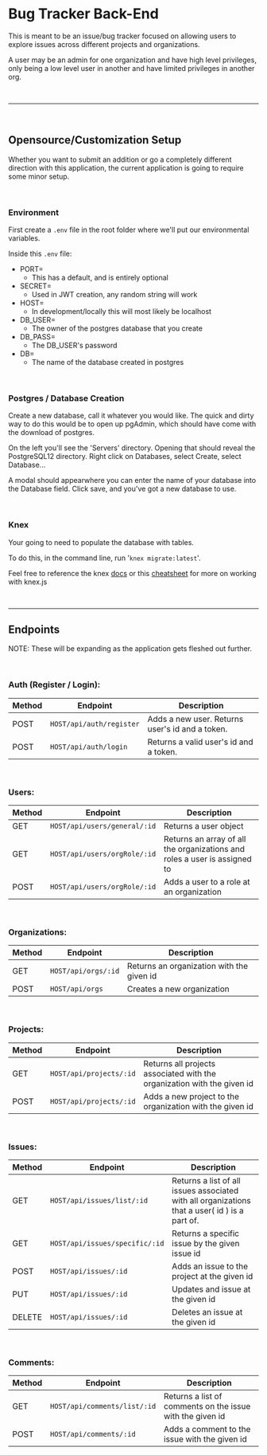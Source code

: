 # Bug Tracker Back-End

This is meant to be an issue/bug tracker focused on allowing users to explore issues across different projects and organizations.

A user may be an admin for one organization and have high level privileges, only being a low level user in another and have limited privileges in another org.

<br/>

___

<br/>

## Opensource/Customization Setup

Whether you want to submit an addition or go a completely different direction with this application, the current application is going to require some minor setup.

<br/>

### Environment

First create a `.env` file in the root folder where we'll put our environmental variables.

Inside this `.env` file:

- PORT=
   - This has a default, and is entirely optional 
- SECRET=
    - Used in JWT creation,  any random string will work
- HOST=
    - In development/locally this will most likely be localhost
- DB_USER=
    - The owner of the postgres database that you create
- DB_PASS=
    - The DB_USER's password
- DB=
    - The name of the database created in postgres

<br/>


### Postgres / Database Creation

Create a new database, call it whatever you would like. The quick and dirty way to do this would be to open up pgAdmin, which should have come with the download of postgres.

On the left you'll see the 'Servers' directory. Opening that should reveal the PostgreSQL12 directory. Right click on Databases, select Create, select Database...

A modal should appearwhere you can enter the name of your database into the Database field. Click save, and you've got a new database to use.

<br/>

### Knex

Your going to need to populate the database with tables.

To do this, in the command line, run '`knex migrate:latest`'.

Feel free to reference the knex [docs](https://www.knexjs.org/) or this [cheatsheet](https://devhints.io/knex) for more on working with knex.js

<br/>

___

## Endpoints
NOTE: These will be expanding as the application gets fleshed out further.

<br/>

### Auth (Register / Login):

| Method | Endpoint | Description |
|-|-|-|
|POST | `HOST/api/auth/register` | Adds a new user. Returns user's id and a token.|
|POST | `HOST/api/auth/login` | Returns a valid user's id and a token.|

<br/>

### Users:

| Method | Endpoint | Description |
|-|-|-|
|GET|`HOST/api/users/general/:id`| Returns a user object|
|GET|`HOST/api/users/orgRole/:id`| Returns an array of all the organizations and roles a user is assigned to|
|POST|`HOST/api/users/orgRole/:id`| Adds a user to a role at an organization|

<br/>

### Organizations:

|Method|Endpoint|Description|
|-|-|-|
|GET|`HOST/api/orgs/:id`|Returns an organization with the given id|
|POST|`HOST/api/orgs`|Creates a new organization|

<br/>

### Projects:
|Method|Endpoint|Description|
|-|-|-|
|GET|`HOST/api/projects/:id`|Returns all projects associated with the organization with the given id|
|POST|`HOST/api/projects/:id`|Adds a new project to the organization with the given id|

<br/>

### Issues:
|Method|Endpoint|Description|
|-|-|-|
|GET|`HOST/api/issues/list/:id`|Returns a list of all issues associated with all organizations that a user( id ) is a part of.
|GET|`HOST/api/issues/specific/:id` |Returns a specific issue by the given issue id|
|POST|`HOST/api/issues/:id`|Adds an issue to the project at the given id|
|PUT|`HOST/api/issues/:id`|Updates and issue at the given id|
|DELETE|`HOST/api/issues/:id`|Deletes an issue at the given id|

<br/>

### Comments:
|Method|Endpoint|Description|
|-|-|-|
|GET|`HOST/api/comments/list/:id`|Returns a list of comments on the issue with the given id|
|POST|`HOST/api/comments/:id`|Adds a comment to the issue with the given id|